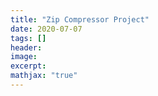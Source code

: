 ```yaml
---
title: "Zip Compressor Project"
date: 2020-07-07
tags: []
header: 
image: 
excerpt:
mathjax: "true"
---
```

